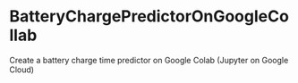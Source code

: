 # BatteryChargePredictorOnGoogleCollab
Create a battery charge time predictor on Google Colab (Jupyter on Google Cloud)
